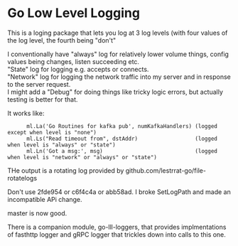 Go Low Level Logging
====================

This is a loging package that lets you log at 3 log levels (with four values of the log level, the fourth being "don't"

I conventionally have "always" log for relatively lower volume things, config values being changes, listen succeeding etc.  
"State" log for logging e.g. accepts or connects.  
"Network" log for logging the network traffic into my server and in response to the server request.  
I might add a "Debug" for doing things like tricky logic errors, but actually testing is better for that.  

It works like:

```
      ml.La('Go Routines for kafka pub', numKafkaHandlers) (logged except when level is "none")
      ml.Ls("Read timeout from", dstAddr)                  (logged when level is "always" or "state")
      ml.Ln('Got a msg:', msg)                             (logged when level is "network" or "always" or "state")
```

THe output is a rotating log provided by github.com/lestrrat-go/file-rotatelogs

Don't use 2fde954 or c6f4c4a or abb58ad. I broke
SetLogPath and made an incompatible APi change.

master is now good.

There is a companion module, go-lll-loggers, that provides
implmentations of fasthttp logger and gRPC logger that trickles down
into calls to this one.
